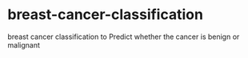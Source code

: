# breast-cancer-classification
breast cancer classification to Predict whether the cancer is benign or malignant
